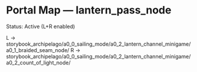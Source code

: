 # Portal Map — lantern_pass_node

Status: Active (L+R enabled)

L → storybook_archipelago/a0_0_sailing_mode/a0_2_lantern_channel_minigame/a0_1_braided_seam_node/
R → storybook_archipelago/a0_0_sailing_mode/a0_2_lantern_channel_minigame/a0_2_count_of_light_node/
